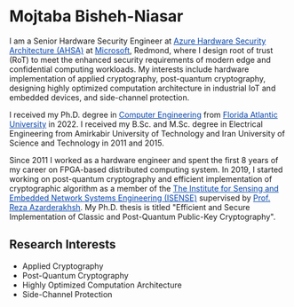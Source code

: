 
# Mojtaba Bisheh-Niasar

I am a Senior Hardware Security Engineer at <a href="https://azure.microsoft.com/en-us/" style="color:#0645AD;">Azure Hardware Security Architecture (AHSA)</a> at <a href="https://www.microsoft.com/en-us/" style="color:#0645AD;">Microsoft</a>, Redmond, where I design root of trust (RoT) to meet the enhanced security requirements of modern edge and confidential computing workloads. My interests include hardware implementation of applied cryptography, post-quantum cryptography, designing highly optimized computation architecture in industrial IoT and embedded devices, and side-channel protection. 

I received my Ph.D. degree in <a href="https://www.fau.edu/engineering/" style="color:#0645AD;">Computer Engineering</a> from <a href="https://www.fau.edu/" style="color:#0645AD;">Florida Atlantic University</a> in 2022. I received my B.Sc. and M.Sc. degree in Electrical Engineering from Amirkabir University of Technology and Iran University of Science and Technology in 2011 and 2015.

Since 2011 I worked as a hardware engineer and spent the first 8 years of my career on FPGA-based distributed computing system. In 2019, I started working on post-quantum cryptography and efficient implementation of cryptographic algorithm as a member of the <a href="https://www.fau.edu/isense/" style="color:#0645AD;">The Institute for Sensing and Embedded Network Systems Engineering (ISENSE)</a> supervised by <a href="https://faculty.eng.fau.edu/azarderakhsh/" style="color:#0645AD;">Prof. Reza Azarderakhsh</a>. My Ph.D. thesis is titled "Efficient and Secure Implementation of Classic and Post-Quantum Public-Key Cryptography".

Research Interests
------------------
* Applied Cryptography
* Post-Quantum Cryptography
* Highly Optimized Computation Architecture
* Side-Channel Protection




